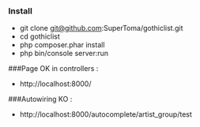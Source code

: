 ### Install

 * git clone git@github.com:SuperToma/gothiclist.git
 * cd gothiclist
 * php composer.phar install
 * php bin/console server:run
 
###Page OK in controllers : 

 * http://localhost:8000/

###Autowiring KO :

 * http://localhost:8000/autocomplete/artist_group/test
